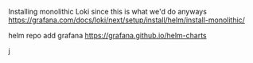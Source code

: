 Installing monolithic Loki since this is what we'd do anyways
https://grafana.com/docs/loki/next/setup/install/helm/install-monolithic/

helm repo add grafana https://grafana.github.io/helm-charts

j
